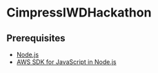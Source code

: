 # CimpressIWDHackathon
## Prerequisites
* [Node.js](https://nodejs.org/en/)
* [AWS SDK for JavaScript in Node.js](http://aws.amazon.com/sdk-for-node-js/)